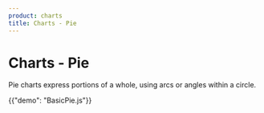 ```yaml
---
product: charts
title: Charts - Pie
---
```


# Charts - Pie

<p class="description">Pie charts express portions of a whole, using arcs or angles within a circle.</p>

{{"demo": "BasicPie.js"}}
